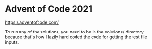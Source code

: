 # Advent of Code 2021

https://adventofcode.com/

To run any of the solutions, you need to be in the solutions/ directory because
that's how I lazily hard coded the code for getting the test file inputs.
